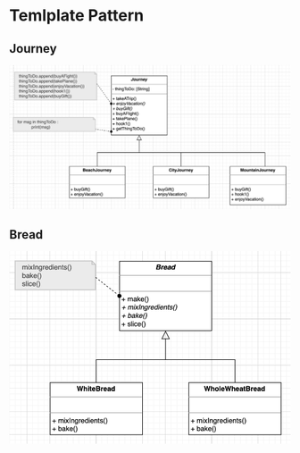 # Temlplate Pattern
## Journey
![Alt text](./images/Journey.png "Journey")
## Bread
![Alt text](./images/Bread.png "Bread")